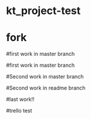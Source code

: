# kt_project-test

# fork

#first work in master branch

#first work in master branch

#Second work in master branch

#Second work in readme branch

#last work!!

#trello test
